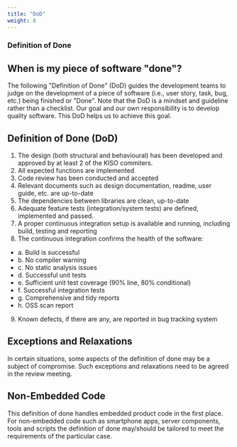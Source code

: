 ```yaml
---
title: "DoD"
weight: 8
---
```


### Definition of Done


## When is my piece of software "done"?

The following "Definition of Done" (DoD) guides the development teams to judge on the development of a piece of software (i.e., user story, task, bug, etc.) being finished or "Done". Note that the DoD is a mindset and guideline rather than a checklist. Our goal and our own responsibility is to develop quality software. This DoD helps us to achieve this goal.

## Definition of Done (DoD)

1. The design (both structural and behavioural) has been developed and approved by at least 2 of the KISO commiters.
2. All expected functions are implemented
3. Code review has been conducted and accepted
4. Relevant documents such as design documentation, readme, user guide, etc. are up-to-date
5. The dependencies between libraries are clean, up-to-date
6. Adequate feature tests (integration/system tests) are defined, implemented and passed.
7. A proper continuous integration setup is available and running, including build, testing and reporting
8. The continuous integration confirms the health of the software:
  - a. Build is successful
  - b. No compiler warning
  - c. No static analysis issues
  - d. Successful unit tests
  - e. Sufficient unit test coverage (90% line, 80% conditional)
  - f. Successful integration tests
  - g. Comprehensive and tidy reports
  - h. OSS scan report

9. Known defects, if there are any, are reported in bug tracking system

## Exceptions and Relaxations

In certain situations, some aspects of the definition of done may be a subject of compromise. Such exceptions and relaxations need to be agreed in the review meeting.

## Non-Embedded Code

This definition of done handles embedded product code in the first place. For non-embedded code such as smartphone apps, server components, tools and scripts the definition of done may/should be tailored to meet the requirements of the particular case.
